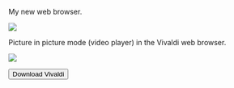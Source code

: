 My new web browser.

<img src="https://skandyns.github.io/img/vivaldi.png"/>

Picture in picture mode (video player) in the Vivaldi web browser.

<img src="https://skandyns.github.io/img/picture-in-picture.png"/>

<a href="https://vivaldi.com/download/" target="_blank"><button class="button-download button-small pure-button">Download Vivaldi</button></a>
